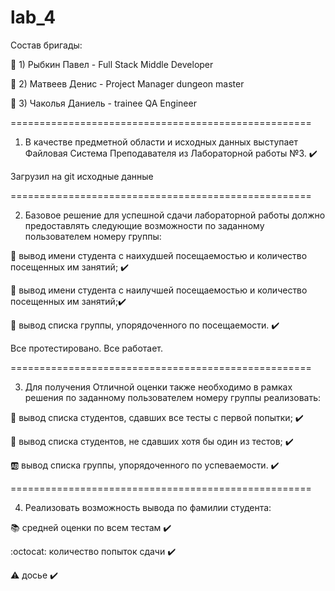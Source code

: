 # lab_4
Состав бригады:

🚀 1) Рыбкин Павел - Full Stack Middle Developer

👻 2) Матвеев Денис - Project Manager dungeon master

🚽  3) Чаколья Даниель - trainee QA Engineer 


====================================================

1. В качестве предметной области и исходных данных выступает Файловая Система Преподавателя из Лабораторной работы №3.
✔️ 

Загрузил на git исходные данные 

====================================================

2. Базовое решение для успешной сдачи лабораторной работы должно предоставлять следующие возможности по заданному пользователем номеру группы:

 🍕 вывод имени студента с наихудшей посещаемостью и количество посещенных им занятий; ✔️

 🍔 вывод имени студента с наилучшей посещаемостью и количество посещенных им занятий;✔️

 📄 вывод списка группы, упорядоченного по посещаемости. ✔️

Все протестировано. Все работает.

====================================================

3. Для получения Отличной оценки также необходимо в рамках решения по заданному пользователем номеру группы реализовать:

 🍑 вывод списка студентов, сдавших все тесты с первой попытки; ✔️

 🍈 вывод списка студентов, не сдавших хотя бы один из тестов; ✔️

 🆎 вывод списка группы, упорядоченного по успеваемости. ✔️
 
 ====================================================
 
 4. Реализовать возможность вывода по фамилии студента: 
 
  📚 средней оценки по всем тестам ✔️
 
  :octocat: количество попыток сдачи ✔️
 
  ⚠️ досье ✔️
